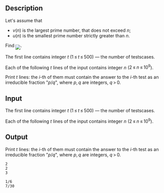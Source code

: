 ## Description

<div><p>Let's assume that </p><ul> <li> <span class="tex-span"><i>v</i>(<i>n</i>)</span> is the largest prime number, that does not exceed <span class="tex-span"><i>n</i></span>;</li><li> <span class="tex-span"><i>u</i>(<i>n</i>)</span> is the smallest prime number strictly greater than <span class="tex-span"><i>n</i></span>. </li></ul><p>Find <img align="middle" class="tex-formula" src="file://6KHpYocw.png" style="max-width: 100.0%;max-height: 100.0%;">.</p></div><div class="input-specification"><p>The first line contains integer <span class="tex-span"><i>t</i>&nbsp;(1 ≤ <i>t</i> ≤ 500)</span> — the number of testscases. </p><p>Each of the following <span class="tex-span"><i>t</i></span> lines of the input contains integer <span class="tex-span"><i>n</i></span> (<span class="tex-span">2 ≤ <i>n</i> ≤ 10<sup class="upper-index">9</sup></span>).</p></div><div class="output-specification"><p>Print <span class="tex-span"><i>t</i></span> lines: the <span class="tex-span"><i>i</i></span>-th of them must contain the answer to the <span class="tex-span"><i>i</i></span>-th test as an irreducible fraction "<span class="tex-span"><i>p</i></span><span class="tex-font-style-tt">/</span><span class="tex-span"><i>q</i></span>", where <span class="tex-span"><i>p</i>, <i>q</i></span> are integers, <span class="tex-span"><i>q</i> &gt; 0</span>.</p></div>

## Input

<p>The first line contains integer <span class="tex-span"><i>t</i>&nbsp;(1 ≤ <i>t</i> ≤ 500)</span> — the number of testscases. </p><p>Each of the following <span class="tex-span"><i>t</i></span> lines of the input contains integer <span class="tex-span"><i>n</i></span> (<span class="tex-span">2 ≤ <i>n</i> ≤ 10<sup class="upper-index">9</sup></span>).</p>

## Output

<p>Print <span class="tex-span"><i>t</i></span> lines: the <span class="tex-span"><i>i</i></span>-th of them must contain the answer to the <span class="tex-span"><i>i</i></span>-th test as an irreducible fraction "<span class="tex-span"><i>p</i></span><span class="tex-font-style-tt">/</span><span class="tex-span"><i>q</i></span>", where <span class="tex-span"><i>p</i>, <i>q</i></span> are integers, <span class="tex-span"><i>q</i> &gt; 0</span>.</p>





```input1
2
2
3

```




```output1
1/6
7/30

```



